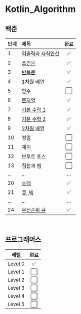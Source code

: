 # Kotlin_Algorithm

## 백준

| 단계 | 제목 | 완료 |
|:----|:----|:----:|
| 1 | [입출력과 사칙연산](https://github.com/im-cherry/Kotlin_Algorithm/tree/main/BaekJoon/Step/01%20%EC%9E%85%EC%B6%9C%EB%A0%A5%EA%B3%BC%20%EC%82%AC%EC%B9%99%EC%97%B0%EC%82%B0) | :white_check_mark: |
| 2 | [조건문](https://github.com/im-cherry/Kotlin_Algorithm/tree/main/BaekJoon/Step/02%20%EC%A1%B0%EA%B1%B4%EB%AC%B8) | :white_check_mark: |
| 3 | [반복문](https://github.com/im-cherry/Kotlin_Algorithm/tree/main/BaekJoon/Step/03%20%EB%B0%98%EB%B3%B5%EB%AC%B8) | :white_check_mark: |
| 4 | [1차원 배열](https://github.com/im-cherry/Kotlin_Algorithm/tree/main/BaekJoon/Step/04%201%EC%B0%A8%EC%9B%90%20%EB%B0%B0%EC%97%B4) | :white_check_mark: |
| 5 | 함수 | :white_large_square: |
| 6 | [문자열](https://github.com/im-cherry/Kotlin_Algorithm/tree/main/BaekJoon/Step/06%20%EB%AC%B8%EC%9E%90%EC%97%B4) | :white_check_mark: |
| 7 | [기본 수학 1](https://github.com/im-cherry/Kotlin_Algorithm/tree/main/BaekJoon/Step/07%20%EA%B8%B0%EB%B3%B8%20%EC%88%98%ED%95%99%201) | :white_check_mark: |
| 8 | [기본 수학 2](https://github.com/im-cherry/Kotlin_Algorithm/tree/main/BaekJoon/Step/08%20%EA%B8%B0%EB%B3%B8%20%EC%88%98%ED%95%99%202) | :white_check_mark: |
| 9 | [2차원 배열](https://github.com/im-cherry/Kotlin_Algorithm/tree/main/BaekJoon/Step/09%202%EC%B0%A8%EC%9B%90%20%EB%B0%B0%EC%97%B4) | :white_check_mark: |
| 10 | 정렬 | :white_large_square: |
| 11 | 재귀 | :white_large_square: |
| 12 | 브루트 포스 | :white_large_square: |
| 13 | 집합과 맵 | :white_large_square: |
| ... | ... | ... |
| 20 | [스택](https://github.com/im-cherry/Kotlin_Algorithm/tree/main/BaekJoon/Step/20%20%EC%8A%A4%ED%83%9D) | :white_check_mark: |
| 21 | [큐, 덱](https://github.com/im-cherry/Kotlin_Algorithm/tree/main/BaekJoon/Step/21%20%ED%81%90%2C%20%EB%8D%B1) | :white_check_mark: |
| ... | ... | ... |
| 24 | [우선순위 큐](https://github.com/im-cherry/Kotlin_Algorithm/tree/main/BaekJoon/Step/24%20%EC%9A%B0%EC%84%A0%EC%88%9C%EC%9C%84%20%ED%81%90) | :white_check_mark: |

<br />

## 프로그래머스

| 레벨 | 완료 |
|:----:|:----:|
| [Level 0](https://github.com/im-cherry/Kotlin_Algorithm/tree/main/Programmers/Level%200) | :white_check_mark: |
| Level 1 | :white_large_square: |
| Level 2 | :white_large_square: |
| Level 3 | :white_large_square: |
| Level 4 | :white_large_square: |
| Level 5 | :white_large_square: |
